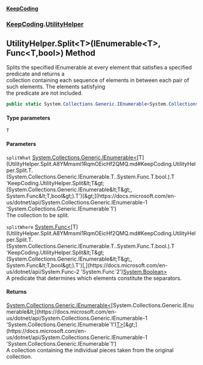 #### [KeepCoding](index.md 'index')
### [KeepCoding](KeepCoding.md 'KeepCoding').[UtilityHelper](UtilityHelper.md 'KeepCoding.UtilityHelper')
## UtilityHelper.Split&lt;T&gt;(IEnumerable&lt;T&gt;, Func&lt;T,bool&gt;) Method
Splits the specified IEnumerable at every element that satisfies a specified predicate and returns a  
collection containing each sequence of elements in between each pair of such elements. The elements satisfying  
the predicate are not included.
```csharp
public static System.Collections.Generic.IEnumerable<System.Collections.Generic.IEnumerable<T>> Split<T>(this System.Collections.Generic.IEnumerable<T> splitWhat, System.Func<T,bool> splitWhere);
```
#### Type parameters
<a name='KeepCoding.UtilityHelper.Split.T.(System.Collections.Generic.IEnumerable.T..System.Func.T.bool.).T'></a>
`T`  
  
#### Parameters
<a name='KeepCoding.UtilityHelper.Split.T.(System.Collections.Generic.IEnumerable.T..System.Func.T.bool.).splitWhat'></a>
`splitWhat` [System.Collections.Generic.IEnumerable&lt;](https://docs.microsoft.com/en-us/dotnet/api/System.Collections.Generic.IEnumerable-1 'System.Collections.Generic.IEnumerable`1')[T](UtilityHelper.Split.A8YMmsml1RqmOEicHf2QMQ.md#KeepCoding.UtilityHelper.Split.T.(System.Collections.Generic.IEnumerable.T..System.Func.T.bool.).T 'KeepCoding.UtilityHelper.Split&lt;T&gt;(System.Collections.Generic.IEnumerable&lt;T&gt;, System.Func&lt;T,bool&gt;).T')[&gt;](https://docs.microsoft.com/en-us/dotnet/api/System.Collections.Generic.IEnumerable-1 'System.Collections.Generic.IEnumerable`1')  
The collection to be split.
  
<a name='KeepCoding.UtilityHelper.Split.T.(System.Collections.Generic.IEnumerable.T..System.Func.T.bool.).splitWhere'></a>
`splitWhere` [System.Func&lt;](https://docs.microsoft.com/en-us/dotnet/api/System.Func-2 'System.Func`2')[T](UtilityHelper.Split.A8YMmsml1RqmOEicHf2QMQ.md#KeepCoding.UtilityHelper.Split.T.(System.Collections.Generic.IEnumerable.T..System.Func.T.bool.).T 'KeepCoding.UtilityHelper.Split&lt;T&gt;(System.Collections.Generic.IEnumerable&lt;T&gt;, System.Func&lt;T,bool&gt;).T')[,](https://docs.microsoft.com/en-us/dotnet/api/System.Func-2 'System.Func`2')[System.Boolean](https://docs.microsoft.com/en-us/dotnet/api/System.Boolean 'System.Boolean')[&gt;](https://docs.microsoft.com/en-us/dotnet/api/System.Func-2 'System.Func`2')  
A predicate that determines which elements constitute the separators.
  
#### Returns
[System.Collections.Generic.IEnumerable&lt;](https://docs.microsoft.com/en-us/dotnet/api/System.Collections.Generic.IEnumerable-1 'System.Collections.Generic.IEnumerable`1')[System.Collections.Generic.IEnumerable&lt;](https://docs.microsoft.com/en-us/dotnet/api/System.Collections.Generic.IEnumerable-1 'System.Collections.Generic.IEnumerable`1')[T](UtilityHelper.Split.A8YMmsml1RqmOEicHf2QMQ.md#KeepCoding.UtilityHelper.Split.T.(System.Collections.Generic.IEnumerable.T..System.Func.T.bool.).T 'KeepCoding.UtilityHelper.Split&lt;T&gt;(System.Collections.Generic.IEnumerable&lt;T&gt;, System.Func&lt;T,bool&gt;).T')[&gt;](https://docs.microsoft.com/en-us/dotnet/api/System.Collections.Generic.IEnumerable-1 'System.Collections.Generic.IEnumerable`1')[&gt;](https://docs.microsoft.com/en-us/dotnet/api/System.Collections.Generic.IEnumerable-1 'System.Collections.Generic.IEnumerable`1')  
A collection containing the individual pieces taken from the original collection.
